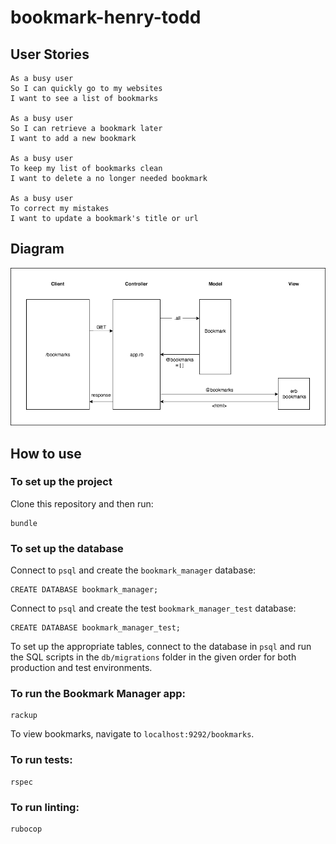 # bookmark-henry-todd

## User Stories

```
As a busy user
So I can quickly go to my websites
I want to see a list of bookmarks

As a busy user
So I can retrieve a bookmark later
I want to add a new bookmark

As a busy user
To keep my list of bookmarks clean
I want to delete a no longer needed bookmark

As a busy user
To correct my mistakes
I want to update a bookmark's title or url

```


## Diagram
![diagram](./docs/images/diagram.png)


## How to use

### To set up the project

Clone this repository and then run:

```
bundle
```

### To set up the database

Connect to `psql` and create the `bookmark_manager` database:

```
CREATE DATABASE bookmark_manager;
```
Connect to `psql` and create the test `bookmark_manager_test` database:

```
CREATE DATABASE bookmark_manager_test;
```

To set up the appropriate tables, connect to the database in `psql` and run the SQL scripts in the `db/migrations` folder in the given order for both production and test environments.

### To run the Bookmark Manager app:

```
rackup
```

To view bookmarks, navigate to `localhost:9292/bookmarks`.

### To run tests:

```
rspec
```

### To run linting:

```
rubocop
```
